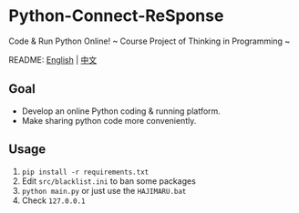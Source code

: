 # Python-Connect-ReSponse
 Code & Run Python Online!	~ Course Project of Thinking in Programming ~

README: [English](https://github.com/wr786/Python-Connect-ReSponse/blob/master/README.md) | [中文](https://github.com/wr786/Python-Connect-ReSponse/blob/master/README-zh.md)

## Goal

- Develop an online Python coding & running platform.
- Make sharing python code more conveniently.

## Usage

1. `pip install -r requirements.txt`
2. Edit `src/blacklist.ini` to ban some packages
3. `python main.py` or just use the `HAJIMARU.bat`
4. Check `127.0.0.1`

